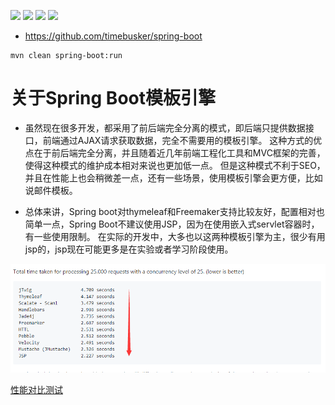![](https://img.shields.io/badge/language-java-blue)
![](https://img.shields.io/badge/technology-springboot2-blue)
![](https://img.shields.io/badge/development%20year-2019-orange)
![](https://img.shields.io/badge/license-MIT-lightgrey)

- <https://github.com/timebusker/spring-boot>

```shell script
mvn clean spring-boot:run
```

# 关于Spring Boot模板引擎

- 虽然现在很多开发，都采用了前后端完全分离的模式，即后端只提供数据接口，前端通过AJAX请求获取数据，完全不需要用的模板引擎。
这种方式的优点在于前后端完全分离，并且随着近几年前端工程化工具和MVC框架的完善，使得这种模式的维护成本相对来说也更加低一点。
但是这种模式不利于SEO，并且在性能上也会稍微差一点，还有一些场景，使用模板引擎会更方便，比如说邮件模板。   

- 总体来讲，Spring boot对thymeleaf和Freemaker支持比较友好，配置相对也简单一点，Spring Boot不建议使用JSP，因为在使用嵌入式servlet容器时，有一些使用限制。
在实际的开发中，大多也以这两种模板引擎为主，很少有用jsp的，jsp现在可能更多是在实验或者学习阶段使用。   

![](image/web_template_performance.png)

[性能对比测试](https://github.com/jreijn/spring-comparing-template-engines)
